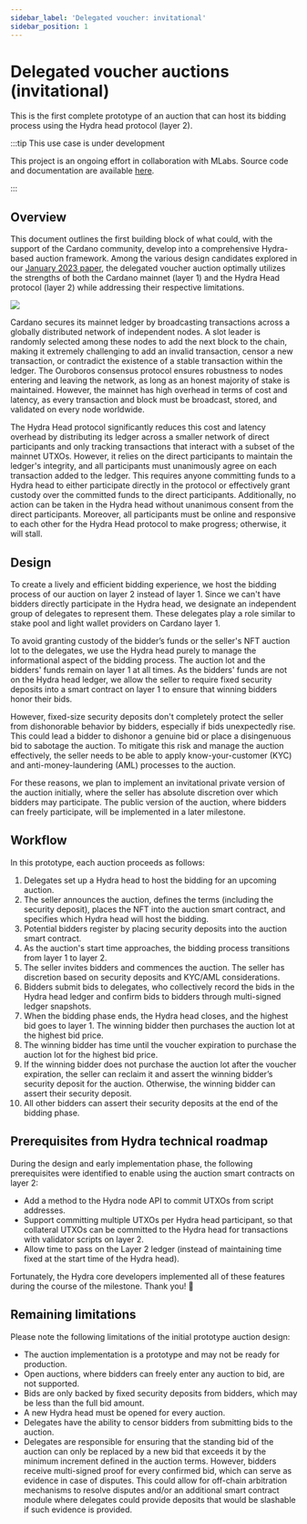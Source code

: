 ```yaml
---
sidebar_label: 'Delegated voucher: invitational'
sidebar_position: 1
---
```


# Delegated voucher auctions (invitational)

This is the first complete prototype of an auction that can host its bidding process using the Hydra head protocol (layer 2).

:::tip This use case is under development

This project is an ongoing effort in collaboration with MLabs. Source code and documentation are available [here](https://github.com/mlabs-haskell/hydra-auction).

:::

## Overview

This document outlines the first building block of what could, with the support of the Cardano community, develop into a comprehensive Hydra-based auction framework. Among the various design candidates explored in our [January 2023 paper](https://iohk.io/en/blog/posts/2023/01/20/implementing-auction-projects-using-hydra/), the delegated voucher auction optimally utilizes the strengths of both the Cardano mainnet (layer 1) and the Hydra Head protocol (layer 2) while addressing their respective limitations.

![](./running-auctions-on-cardano.png)

Cardano secures its mainnet ledger by broadcasting transactions across a globally distributed network of independent nodes. A slot leader is randomly selected among these nodes to add the next block to the chain, making it extremely challenging to add an invalid transaction, censor a new transaction, or contradict the existence of a stable transaction within the ledger. The Ouroboros consensus protocol ensures robustness to nodes entering and leaving the network, as long as an honest majority of stake is maintained. However, the mainnet has high overhead in terms of cost and latency, as every transaction and block must be broadcast, stored, and validated on every node worldwide.

The Hydra Head protocol significantly reduces this cost and latency overhead by distributing its ledger across a smaller network of direct participants and only tracking transactions that interact with a subset of the mainnet UTXOs. However, it relies on the direct participants to maintain the ledger's integrity, and all participants must unanimously agree on each transaction added to the ledger. This requires anyone committing funds to a Hydra head to either participate directly in the protocol or effectively grant custody over the committed funds to the direct participants. Additionally, no action can be taken in the Hydra head without unanimous consent from the direct participants. Moreover, all participants must be online and responsive to each other for the Hydra Head protocol to make progress; otherwise, it will stall.

## Design

To create a lively and efficient bidding experience, we host the bidding process of our auction on layer 2 instead of layer 1. Since we can't have bidders directly participate in the Hydra head, we designate an independent group of delegates to represent them. These delegates play a role similar to stake pool and light wallet providers on Cardano layer 1. 

To avoid granting custody of the bidder’s funds or the seller's NFT auction lot to the delegates, we use the Hydra head purely to manage the informational aspect of the bidding process. The auction lot and the bidders' funds remain on layer 1 at all times. As the bidders' funds are not on the Hydra head ledger, we allow the seller to require fixed security deposits into a smart contract on layer 1 to ensure that winning bidders honor their bids. 

However, fixed-size security deposits don't completely protect the seller from dishonorable behavior by bidders, especially if bids unexpectedly rise. This could lead a bidder to dishonor a genuine bid or place a disingenuous bid to sabotage the auction. To mitigate this risk and manage the auction effectively, the seller needs to be able to apply know-your-customer (KYC) and anti-money-laundering (AML) processes to the auction. 

For these reasons, we plan to implement an invitational private version of the auction initially, where the seller has absolute discretion over which bidders may participate. The public version of the auction, where bidders can freely participate, will be implemented in a later milestone.


## Workflow

In this prototype, each auction proceeds as follows:

1. Delegates set up a Hydra head to host the bidding for an upcoming auction.
2. The seller announces the auction, defines the terms (including the security deposit), places the NFT into the auction smart contract, and specifies which Hydra head will host the bidding.
3. Potential bidders register by placing security deposits into the auction smart contract.
4. As the auction's start time approaches, the bidding process transitions from layer 1 to layer 2.
5. The seller invites bidders and commences the auction. The seller has discretion based on security deposits and KYC/AML considerations.
6. Bidders submit bids to delegates, who collectively record the bids in the Hydra head ledger and confirm bids to bidders through multi-signed ledger snapshots.
7. When the bidding phase ends, the Hydra head closes, and the highest bid goes to layer 1. The winning bidder then purchases the auction lot at the highest bid price.
8. The winning bidder has time until the voucher expiration to purchase the auction lot for the highest bid price.
9. If the winning bidder does not purchase the auction lot after the voucher expiration, the seller can reclaim it and assert the winning bidder’s security deposit for the auction. Otherwise, the winning bidder can assert their security deposit.
10. All other bidders can assert their security deposits at the end of the bidding phase.

## Prerequisites from Hydra technical roadmap

During the design and early implementation phase, the following prerequisites were identified to enable using the auction smart contracts on layer 2:

- Add a method to the Hydra node API to commit UTXOs from script addresses.
- Support committing multiple UTXOs per Hydra head participant, so that collateral UTXOs can be committed to the Hydra head for transactions with validator scripts on layer 2.
- Allow time to pass on the Layer 2 ledger (instead of maintaining time fixed at the start time of the Hydra head).

Fortunately, the Hydra core developers implemented all of these features during the course of the milestone. Thank you! 🚀

## Remaining limitations

Please note the following limitations of the initial prototype auction design:

- The auction implementation is a prototype and may not be ready for production.
- Open auctions, where bidders can freely enter any auction to bid, are not supported.
- Bids are only backed by fixed security deposits from bidders, which may be less than the full bid amount.
- A new Hydra head must be opened for every auction.
- Delegates have the ability to censor bidders from submitting bids to the auction.
- Delegates are responsible for ensuring that the standing bid of the auction can only be replaced by a new bid that exceeds it by the minimum increment defined in the auction terms. However, bidders receive multi-signed proof for every confirmed bid, which can serve as evidence in case of disputes. This could allow for off-chain arbitration mechanisms to resolve disputes and/or an additional smart contract module where delegates could provide deposits that would be slashable if such evidence is provided.
